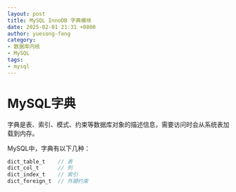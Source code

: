 ```yaml
---
layout: post
title: MySQL InnoDB 字典模块
date: 2025-02-01 21:31 +0800
author: yuesong-feng
category:
- 数据库内核
- MySQL
tags:
- mysql
---
```

# MySQL字典

字典是表、索引、模式、约束等数据库对象的描述信息，需要访问时会从系统表加载到内存。

MySQL中，字典有以下几种：

```c
dict_table_t    // 表
dict_col_t      // 列
dict_index_t    // 索引
dict_foreign_t  // 外键约束
```
